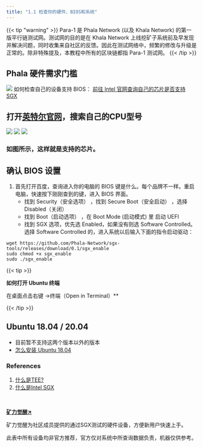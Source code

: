 ```yaml
---
title: "1.1 检查你的硬件、BIOS和系统"
---
```


{{< tip "warning" >}}
Para-1 是 Phala Network (以及 Khala Network) 的第一版平行链测试网。测试网的目的是在 Khala Network 上线挖矿子系统前及早发现并解决问题，同时收集来自社区的反馈。因此在测试网络中，频繁的修改与升级是正常的。除非特殊提及，本教程中所有的区块链都指 Para-1 测试网。
{{< /tip >}}
## Phala 硬件需求门槛
![](/images/docs/poc3/1-3.1.png)
如何检查自己的设备支持 BIOS：
[前往 Intel 官网查询自己的芯片是否支持 SGX](https://www.notion.so/Intel-SGX-26209def476b40b0bb578c89d4d2e7da)

## 打开[英特尔官网](https://www.intel.cn/content/www/cn/zh/homepage.html)，搜索自己的CPU型号
   ![](/images/docs/poc3/1-3.2.png)
   ![](/images/docs/poc3/1-3.3.png)
   ![](/images/docs/poc3/1-3.4.png)
### 如图所示，这样就是支持的芯片。

## 确认 BIOS 设置

1. 首先打开百度，查询进入你的电脑的 BIOS 键是什么。每个品牌不一样。重启电脑，快速按下刚刚查到的键，进入 BIOS 界面。
   - 找到 Security（安全选项） ，找到 Secure Boot（安全启动） ，选择 Disabled（关闭）
   - 找到 Boot（启动选项） ，在 Boot Mode (启动模式) 里 启动 UEFI
   - 找到 SGX 选项，优先选 Enabled，如果没有则选 Software Controlled。选择 Software Controlled 的，进入系统以后输入下面的指令启动驱动：
```shell
wget https://github.com/Phala-Network/sgx-tools/releases/download/0.1/sgx_enable 
sudo chmod +x sgx_enable
sudo ./sgx_enable
```
{{< tip >}}

**如何打开 Ubuntu 终端**

在桌面点击右键 →终端（Open in Terminal）**

{{< /tip >}}

## Ubuntu 18.04 / 20.04

- 目前暂不支持这两个版本以外的版本
- [怎么安装 Ubuntu 18.04](https://ywnz.com/linuxaz/2588.html#:~:text=1.%E8%BF%9B%E5%85%A5win%20PE%EF%BC%88%E8%BF%99,Ubuntu%2018.04%E7%B3%BB%E7%BB%9F%E5%AE%89%E8%A3%85%E4%BA%86%E3%80%82)

### References

1. [什么是TEE?
](https://www.trustonic.com/technical-articles/what-is-a-trusted-execution-environment-tee/)
2. [什么是Intel SGX](https://software.intel.com/content/www/us/en/develop/topics/software-guard-extensions.html)


**​**

[**矿力觉醒↗️**](https://www.yuque.com/fagephalanetwork/phalatothemoon/kp0rv0)

矿力觉醒为社区成员提供的通过SGX测试的硬件设备，方便新用户快速上手。

此表中所有设备均非官方推荐，官方仅对系统中所查询数据负责，机器仅供参考。

